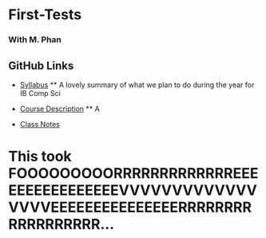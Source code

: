# First-Tests
### With M. Phan

## GitHub Links
* [Syllabus](https://phanmad000.github.io/First-Tests/Syllabus) 
** A lovely summary of what we plan to do during the year for IB Comp Sci

* [Course Description](https://phanmad000.github.io/First-Tests/Course-Description)
** A 

* [Class Notes](https://phanmad000.github.io/ClassNotes_md/)


# This took FOOOOOOOOORRRRRRRRRRRRREEEEEEEEEEEEEEEEVVVVVVVVVVVVVVVVVEEEEEEEEEEEEEEERRRRRRRRRRRRRRRRRR...
